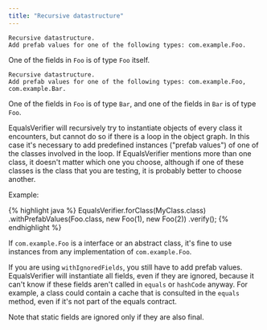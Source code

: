 ```yaml
---
title: "Recursive datastructure"
---
```

    Recursive datastructure.
    Add prefab values for one of the following types: com.example.Foo.

One of the fields in `Foo` is of type `Foo` itself.

    Recursive datastructure.
    Add prefab values for one of the following types: com.example.Foo, com.example.Bar.

One of the fields in `Foo` is of type `Bar`, and one of the fields in `Bar` is of type `Foo`.

EqualsVerifier will recursively try to instantiate objects of every class it encounters, but cannot do so if there is a loop in the object graph. In this case it's necessary to add predefined instances ("prefab values") of one of the classes involved in the loop. If EqualsVerifier mentions more than one class, it doesn't matter which one you choose, although if one of these classes is the class that you are testing, it is probably better to choose another.

Example:

{% highlight java %}
EqualsVerifier.forClass(MyClass.class)
    .withPrefabValues(Foo.class, new Foo(1), new Foo(2))
    .verify();
{% endhighlight %}

If `com.example.Foo` is a interface or an abstract class, it's fine to use instances from any implementation of `com.example.Foo`.

If you are using `withIgnoredFields`, you still have to add prefab values. EqualsVerifier will instantiate all fields, even if they are ignored, because it can't know if these fields aren't called in `equals` or `hashCode` anyway. For example, a class could contain a cache that is consulted in the `equals` method, even if it's not part of the equals contract.

Note that static fields are ignored only if they are also final.
